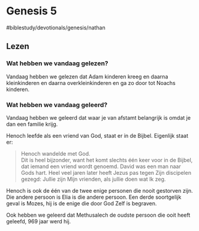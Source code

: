 # Genesis 5
#biblestudy/devotionals/genesis/nathan

## Lezen 
### Wat hebben we vandaag gelezen? 
Vandaag hebben we gelezen dat Adam kinderen kreeg en daarna kleinkinderen en daarna overkleinkinderen en ga zo door tot Noachs  kinderen. 



### Wat hebben we vandaag geleerd? 
Vandaag hebben we geleerd dat waar je van afstamt belangrijk is omdat je dan een familie krijg.

Henoch leefde als een vriend van God, staat er in de Bijbel. Eigenlijk staat er: 
> Henoch wandelde met God.   
Dit is heel bijzonder, want het komt slechts één keer voor in de Bijbel, dat iemand een vriend wordt genoemd. 
David was een man naar Gods hart. 
Heel veel jaren later heeft Jezus pas tegen Zijn discipelen gezegd: 
> Jullie zijn Mijn vrienden, als jullie doen wat Ik zeg.   

Henoch is ook de één van de twee enige personen die nooit gestorven zijn. Die andere persoon is Elia is die andere persoon. 
Een derde soortgelijk geval is Mozes, hij is de enige die door God Zelf is begraven. 

Ook hebben we geleerd dat Methusalech de oudste persoon die ooit heeft geleefd, 969 jaar werd hij. 
